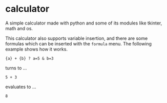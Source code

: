 # calculator
A simple calculator made with python and some of its modules like tkinter, math and os.

This calculator also supports variable insertion, and there are some formulas which can be inserted with the `formula` menu. The following example shows how it works.
```
{a} + {b} ? a=5 & b=3
```
turns to ...
```
5 + 3
```
evaluates to ...
```
8
```
